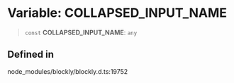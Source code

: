 # Variable: COLLAPSED_INPUT_NAME

> `const` **COLLAPSED_INPUT_NAME**: `any`

## Defined in

node_modules/blockly/blockly.d.ts:19752
